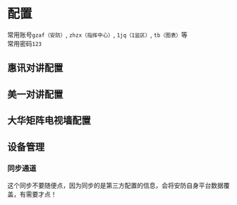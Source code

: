 # 配置

常用账号`gzaf（安防）`, `zhzx（指挥中心）`, `1jq（1监区）`, `tb（图表）`等  
常用密码`123`

## 惠讯对讲配置

## 美一对讲配置

## 大华矩阵电视墙配置

## 设备管理

### 同步通道

这个同步不要随便点，因为同步的是第三方配置的信息，会将安防自身平台数据覆盖，有需要才点！
